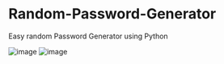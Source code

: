 # Random-Password-Generator

Easy random Password Generator using Python

![image](https://user-images.githubusercontent.com/93609912/216627012-f6cf1592-7cf9-41e4-98d3-c73d5af5b022.png)
![image](https://user-images.githubusercontent.com/93609912/216627022-cc3f3156-80e3-491b-b173-49ec1e54b045.png)

